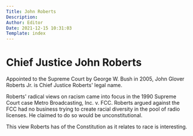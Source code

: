 ```yaml
---
Title: John Roberts
Description: 
Author: Editor
Date: 2021-12-15 10:31:03
Template: index
---
```

# Chief Justice John Roberts
Appointed to the Supreme Court by George W. Bush in 2005, John Glover Roberts Jr. is Chief Justice Roberts' legal name.

Roberts' radical views on racism came into focus in the 1990 Supreme Court case Metro Broadcasting, Inc. v. FCC. Roberts argued against the FCC had no business trying to create racial diversity in the pool of radio licenses. He claimed to do so would be unconstitutional. 

This view Roberts has of the Constitution as it relates to race is interesting. 



